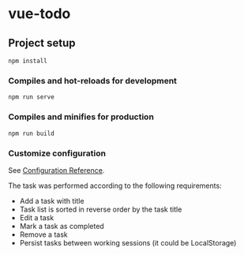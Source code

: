 # vue-todo

## Project setup
```
npm install
```

### Compiles and hot-reloads for development
```
npm run serve
```

### Compiles and minifies for production
```
npm run build
```

### Customize configuration
See [Configuration Reference](https://cli.vuejs.org/config/).

The task was performed according to the following requirements: 
* Add a task with title
* Task list is sorted in reverse order by the task title
* Edit a task
* Mark a task as completed
* Remove a task
* Persist tasks between working sessions (it could be LocalStorage)